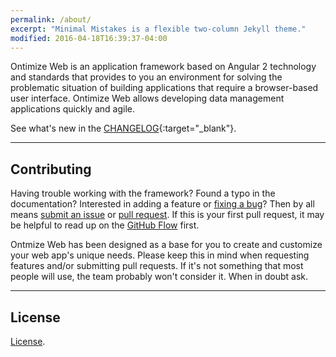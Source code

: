 ```yaml
---
permalink: /about/
excerpt: "Minimal Mistakes is a flexible two-column Jekyll theme."
modified: 2016-04-18T16:39:37-04:00
---
```


Ontimize Web is an application framework based on Angular 2 technology and standards that provides to you an environment for solving the problematic situation of building applications that require a browser-based user interface.
Ontimize Web allows developing data management applications quickly and agile.

See what's new in the [CHANGELOG](https://github.com/OntimizeWeb/ontimize-web-ngx/blob/master/CHANGELOG.md){:target="_blank"}.

---

## Contributing

Having trouble working with the framework? Found a typo in the documentation? Interested in adding a feature or [fixing a bug](https://github.com/ontimizeweb/ontimize-web-ngx/issues)? Then by all means [submit an issue](https://github.com/ontimizeweb/ontimize-web-ngx/issues/new) or [pull request](https://help.github.com/articles/using-pull-requests/). If this is your first pull request, it may be helpful to read up on the [GitHub Flow](https://guides.github.com/introduction/flow/) first.

Ontmize Web has been designed as a base for you to create and customize your web app's unique needs. Please keep this in mind when requesting features and/or submitting pull requests. If it's not something that most people will use, the team probably won't consider it. When in doubt ask.

---

## License

[License](https://github.com/OntimizeWeb/ontimize-web-ngx/blob/master/LICENSE).